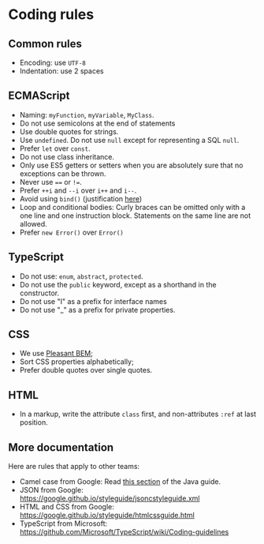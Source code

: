 # Coding rules

## Common rules

* Encoding: use `UTF-8`
* Indentation: use 2 spaces

## ECMAScript

* Naming: `myFunction`, `myVariable`, `MyClass`.
* Do not use semicolons at the end of statements
* Use double quotes for strings.
* Use `undefined`. Do not use `null` except for representing a SQL `null`.
* Prefer `let` over `const`.
* Do not use class inheritance.
* Only use ES5 getters or setters when you are absolutely sure that no exceptions can be thrown.
* Never use `==` or `!=`.
* Prefer `++i` and `--i` over `i++` and `i--`.
* Avoid using `bind()` (justification [here](https://stackoverflow.com/questions/42117911/lambda-functions-vs-bind-memory-and-performance))
* Loop and conditional bodies: Curly braces can be omitted only with a one line and one instruction block. Statements on the same line are not allowed.
* Prefer `new Error()` over `Error()`

## TypeScript

* Do not use: `enum`, `abstract`, `protected`.
* Do not use the `public` keyword, except as a shorthand in the constructor.
* Do not use "I" as a prefix for interface names
* Do not use "_" as a prefix for private properties.

## CSS

* We use [Pleasant BEM](https://paleo.casa/pleasant-bem.html);
* Sort CSS properties alphabetically;
* Prefer double quotes over single quotes.

## HTML

* In a markup, write the attribute `class` first, and non-attributes `:ref` at last position.

## More documentation

Here are rules that apply to other teams:

* Camel case from Google: Read [this section](https://google.github.io/styleguide/javaguide.html#s5.3-camel-case) of the Java guide.
* JSON from Google: https://google.github.io/styleguide/jsoncstyleguide.xml
* HTML and CSS from Google: https://google.github.io/styleguide/htmlcssguide.html
* TypeScript from Microsoft: https://github.com/Microsoft/TypeScript/wiki/Coding-guidelines
